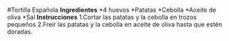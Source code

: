#Tortilla Española
**Ingredientes**
*4 huevos
*Patatas
*Cebolla
*Aceite de oliva
*Sal
**Instrucciones**
1.Cortar las patatas y la cebolla en trozos pequeños
2.Freír las patatas y la cebolla en aceite de oliva hasta que estén doradas.
